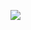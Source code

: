 ![](https://media.discordapp.net/attachments/1088384803168071700/1262606851594260530/imageedit_1_3857501159.gif?ex=669735c3&is=6695e443&hm=dc563926b8f27f074b5e8ae08100dd1ea7ffd8e6e5616912555a094e48698a84&=)
